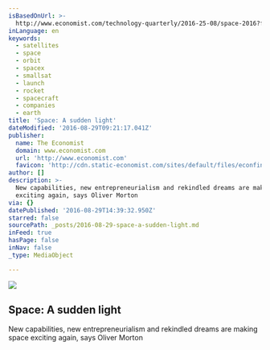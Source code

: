 ```yaml
---
isBasedOnUrl: >-
  http://www.economist.com/technology-quarterly/2016-25-08/space-2016?fsrc=scn/fb/te/bl/ed/asuddenlight
inLanguage: en
keywords:
  - satellites
  - space
  - orbit
  - spacex
  - smallsat
  - launch
  - rocket
  - spacecraft
  - companies
  - earth
title: 'Space: A sudden light'
dateModified: '2016-08-29T09:21:17.041Z'
publisher:
  name: The Economist
  domain: www.economist.com
  url: 'http://www.economist.com'
  favicon: 'http://cdn.static-economist.com/sites/default/files/econfinal_favicon.ico'
author: []
description: >-
  New capabilities, new entrepreneurialism and rekindled dreams are making space
  exciting again, says Oliver Morton
via: {}
datePublished: '2016-08-29T14:39:32.950Z'
starred: false
sourcePath: _posts/2016-08-29-space-a-sudden-light.md
inFeed: true
hasPage: false
inNav: false
_type: MediaObject

---
```

<article style=""><img src="https://imgflo.herokuapp.com/graph/vahj1ThiexotieMo/26a81b12cc0b4852dee7067f99b9d76a/noop.jpg?input=http%3A%2F%2Fcdn.static-economist.com%2Fsites%2Fdefault%2Ffiles%2F20160827.jpg%3F1472047111" /><h1>Space: A sudden light</h1><p>New capabilities, new entrepreneurialism and rekindled dreams are making space exciting again, says Oliver Morton</p></article>